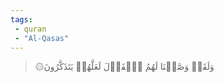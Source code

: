 ```yaml
---
tags: 
 - quran 
 - "Al-Qasas"
---
```


> ۞وَلَقَدۡ وَصَّلۡنَا لَهُمُ ٱلۡقَوۡلَ لَعَلَّهُمۡ يَتَذَكَّرُونَ
